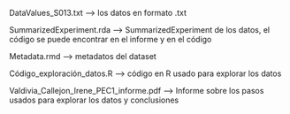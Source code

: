 DataValues_S013.txt --> los datos en formato .txt


SummarizedExperiment.rda --> SummarizedExperiment de los datos, el código se puede encontrar en el informe y en el código


Metadata.rmd --> metadatos del dataset

Código_exploración_datos.R --> código en R usado para explorar los datos


Valdivia_Callejon_Irene_PEC1_informe.pdf --> Informe sobre los pasos usados para explorar los datos y conclusiones

